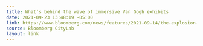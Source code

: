 ```yaml
---
title: What’s behind the wave of immersive Van Gogh exhibits
date: 2021-09-23 13:48:19 -05:00
link: https://www.bloomberg.com/news/features/2021-09-14/the-explosion-of-digital-vincent-van-gogh-exhibits
source: Bloomberg CityLab
layout: link
---
```


